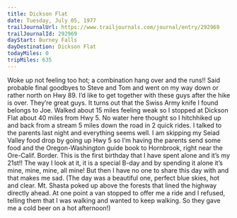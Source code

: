 ```yaml
---
title: Dickson Flat
date: Tuesday, July 05, 1977
trailJournalUrl: https://www.trailjournals.com/journal/entry/292969
trailJournalId: 292969
dayStart: Burney Falls
dayDestination: Dickson Flat
todayMiles: 0
tripMiles: 635
---
```

Woke up not feeling too hot; a combination hang over and the runs!! Said probable final goodbyes to Steve and Tom and went on my way down or rather north on Hwy 89. I’d like to get together with these guys after the hike is over. They’re great guys. It turns out that the Swiss Army knife I found belongs to Joe. Walked about 15 miles feeling weak so I stopped at Dickson Flat about 40 miles from Hwy 5. No water here thought so I hitchhiked up and back from a stream 5 miles down the road in 2 quick rides. I talked to the parents last night and everything seems well. I am skipping my Seiad Valley food drop by going up Hwy 5 so I’m having the parents send some food and the Oregon-Washington guide book to Hornbrook, right near the Ore-Calif. Border. This is the first birthday that I have spent alone and it’s my 21st!! The way I look at it, it is a special B-day and by spending it alone it’s mine, mine, mine, all mine! But then I have no one to share this day with and that makes me sad. (The day was a beautiful one, perfect blue skies, hot and clear. Mt. Shasta poked up above the forests that lined the highway directly ahead. At one point a van stopped to offer me a ride and I refused, telling them that I was walking and wanted to keep walking. So they gave me a cold beer on a hot afternoon!)
